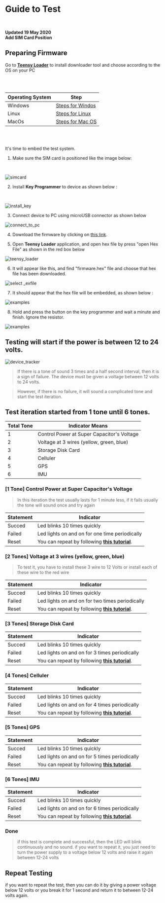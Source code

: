 # Guide to Test

<br />

**Updated 19 May 2020**
<br />
**Add SIM Card Position**
<br />

## Preparing Firmware

Go to **[Teensy Loader](https://www.pjrc.com/teensy/loader.html)** to install downloader tool and choose according to the OS on your PC

<br />
<br />

Operating System|Step                                                             |
----------------|-----------------------------------------------------------------|
Windows         |[Steps for Windos](https://www.pjrc.com/teensy/loader_win10.html)|
Linux           |[Steps for Linux](https://www.pjrc.com/teensy/loader_linux.html) |
MacOs           |[Steps for Mac OS](https://www.pjrc.com/teensy/loader_mac.html)  |

<br />
<br />

It's time to embed the test system.

1. Make sure the SIM card is positioned like the image below:

<br />

![simcard](/docs/sim_position.jpeg)

2. Install **Key Programmer** to device as shown below : 

<br />

![install_key](/docs/install_key.jpg)

3. Connect device to PC using microUSB connector as shown below

![connect_to_pc](/docs/connect_to_pc.jpg)

4. Download the firmware by clicking on [this link](https://github.com/WidyaAi/TestTracker/releases/download/vNewTime-0/firmware.hex).

5. Open **Teensy Loader** application, and open hex file by press "open Hex File" as shown in the red box below 

![teensy_loader](/docs/teensyloader_.png)

6. It will appear like this, and find "firmware.hex" file and choose that hex file has been downloaded.

![select _exfile](/docs/select_hex_file_.png)

7. It should appear that the hex file will be embedded, as shown below :

![examples](/docs/teensyloader1.png)

8. Hold and press the button on the key programmer and wait a minute and finish.
Ignore the resistor.

![examples](/docs/press_button_.jpg)

## Testing will start if the power is between 12 to 24 volts.

![device_tracker](/docs/device_tracker.png)

> If there is a tone of sound 3 times and a half second interval, then it is a sign of failure. The device must be given a voltage between 12 volts to 24 volts.

> However, if there is no failure, it will sound a complicated tone and start the test iteration.

## Test iteration started from 1 tone until 6 tones.

Total Tone| Indicator Means
----------| -------------
1         | Control Power at Super Capacitor's Voltage
2         | Voltage at 3 wires (yellow, green, blue)
3         | Storage Disk Card
4         | Celluler
5         | GPS
6         | IMU

### [1 Tone] Control Power at Super Capacitor's Voltage

> In this iteration the test usually lasts for 1 minute less, if it fails usually the tone will sound once and try again

Statement | Indicator
----------| ----------
Succed    | Led blinks 10 times quickly
Failed    | Led lights on and on for one time periodically
Reset     | You can repeat by following **[this tutorial](/README.md#repeat-testing)**.

### [2 Tones] Voltage at 3 wires (yellow, green, blue)

> To test it, you have to install these 3 wire to 12 Volts or install each of these wire to the red wire

Statement | Indicator
----------| ----------
Succed    | Led blinks 10 times quickly
Failed    | Led lights on and on for two times periodically
Reset     | You can repeat by following **[this tutorial](/README.md#repeat-testing)**.

### [3 Tones] Storage Disk Card

Statement | Indicator
----------| ----------
Succed    | Led blinks 10 times quickly
Failed    | Led lights on and on for 3 times periodically
Reset     | You can repeat by following **[this tutorial](/README.md#repeat-testing)**.

### [4 Tones] Celluler

Statement | Indicator
----------| ----------
Succed    | Led blinks 10 times quickly
Failed    | Led lights on and on for 4 times periodically
Reset     | You can repeat by following **[this tutorial](/README.md#repeat-testing)**.

### [5 Tones] GPS

Statement | Indicator
----------| ----------
Succed    | Led blinks 10 times quickly
Failed    | Led lights on and on for 5 times periodically
Reset     | You can repeat by following **[this tutorial](/README.md#repeat-testing)**.

### [6 Tones] IMU

Statement | Indicator
----------| ----------
Succed    | Led blinks 10 times quickly
Failed    | Led lights on and on for 6 times periodically
Reset     | You can repeat by following **[this tutorial](/README.md#repeat-testing)**.

### Done
> if this test is complete and successful, then the LED will blink continuously and no sound.
> if you want to repeat it, you just need to turn the power supply to a voltage below 12 volts and raise it again between 12-24 volts

## Repeat Testing
if you want to repeat the test, then you can do it by giving a power voltage below 12 volts or you break it for 1 second and return it to between 12-24 volts again.